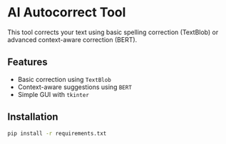 # AI Autocorrect Tool

This tool corrects your text using basic spelling correction (TextBlob) or advanced context-aware correction (BERT).

## Features

- Basic correction using `TextBlob`
- Context-aware suggestions using `BERT`
- Simple GUI with `tkinter`

## Installation

```bash
pip install -r requirements.txt
```
